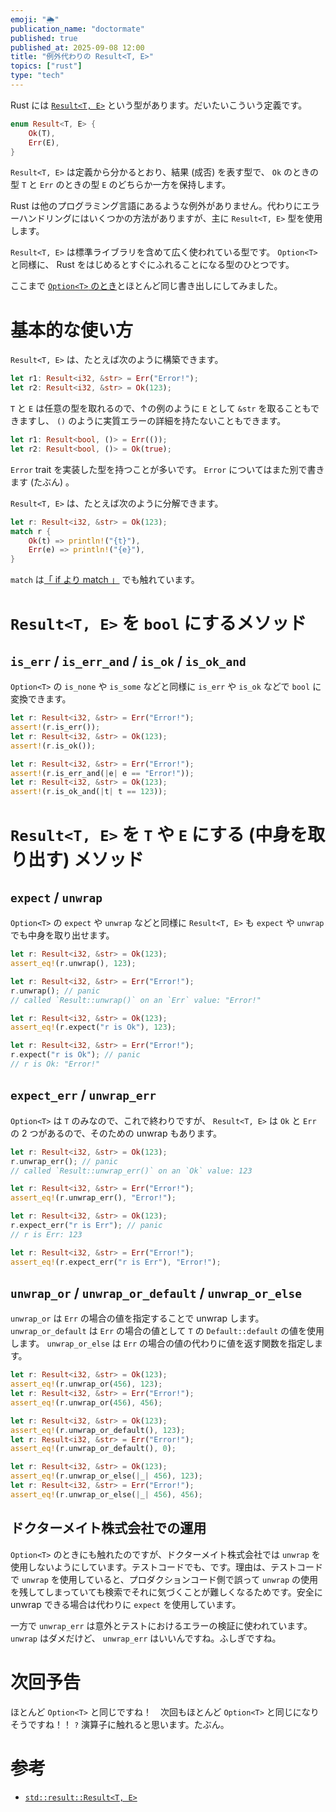 ```yaml
---
emoji: "🌦️"
publication_name: "doctormate"
published: true
published_at: 2025-09-08 12:00
title: "例外代わりの Result<T, E>"
topics: ["rust"]
type: "tech"
---
```


Rust には [`Result<T, E>`](https://doc.rust-lang.org/std/result/enum.Result.html) という型があります。だいたいこういう定義です。

```rust
enum Result<T, E> {
    Ok(T),
    Err(E),
}
```

`Result<T, E>` は定義から分かるとおり、結果 (成否) を表す型で、 `Ok` のときの型 `T` と `Err` のときの型 `E` のどちらか一方を保持します。

Rust は他のプログラミング言語にあるような例外がありません。代わりにエラーハンドリングにはいくつかの方法がありますが、主に `Result<T, E>` 型を使用します。

`Result<T, E>` は標準ライブラリを含めて広く使われている型です。 `Option<T>` と同様に、 Rust をはじめるとすぐにふれることになる型のひとつです。

ここまで [`Option<T>` のとき](https://zenn.dev/doctormate/articles/7100b404d89917)とほとんど同じ書き出しにしてみました。

# 基本的な使い方

`Result<T, E>` は、たとえば次のように構築できます。

```rust
let r1: Result<i32, &str> = Err("Error!");
let r2: Result<i32, &str> = Ok(123);
```

`T` と `E` は任意の型を取れるので、↑の例のように `E` として `&str` を取ることもできますし、 `()` のように実質エラーの詳細を持たないこともできます。

```rust
let r1: Result<bool, ()> = Err(());
let r2: Result<bool, ()> = Ok(true);
```

`Error` trait を実装した型を持つことが多いです。 `Error` についてはまた別で書きます (たぶん) 。

`Result<T, E>` は、たとえば次のように分解できます。

```rust
let r: Result<i32, &str> = Ok(123);
match r {
    Ok(t) => println!("{t}"),
    Err(e) => println!("{e}"),
}
```

`match` は[「 if より match 」](https://zenn.dev/doctormate/articles/269b20722fd9cd) でも触れています。

# `Result<T, E>` を `bool` にするメソッド

## `is_err` / `is_err_and` / `is_ok` / `is_ok_and`

`Option<T>` の `is_none` や `is_some` などと同様に `is_err` や `is_ok` などで `bool` に変換できます。

```rust
let r: Result<i32, &str> = Err("Error!");
assert!(r.is_err());
let r: Result<i32, &str> = Ok(123);
assert!(r.is_ok());

let r: Result<i32, &str> = Err("Error!");
assert!(r.is_err_and(|e| e == "Error!"));
let r: Result<i32, &str> = Ok(123);
assert!(r.is_ok_and(|t| t == 123));
```

# `Result<T, E>` を `T` や `E` にする (中身を取り出す) メソッド

## `expect` / `unwrap`

`Option<T>` の `expect` や `unwrap` などと同様に `Result<T, E>` も `expect` や `unwrap` でも中身を取り出せます。

```rust
let r: Result<i32, &str> = Ok(123);
assert_eq!(r.unwrap(), 123);

let r: Result<i32, &str> = Err("Error!");
r.unwrap(); // panic
// called `Result::unwrap()` on an `Err` value: "Error!"

let r: Result<i32, &str> = Ok(123);
assert_eq!(r.expect("r is Ok"), 123);

let r: Result<i32, &str> = Err("Error!");
r.expect("r is Ok"); // panic
// r is Ok: "Error!"
```

## `expect_err` / `unwrap_err`

`Option<T>` は `T` のみなので、これで終わりですが、 `Result<T, E>` は `Ok` と `Err` の 2 つがあるので、そのための unwrap もあります。

```rust
let r: Result<i32, &str> = Ok(123);
r.unwrap_err(); // panic
// called `Result::unwrap_err()` on an `Ok` value: 123

let r: Result<i32, &str> = Err("Error!");
assert_eq!(r.unwrap_err(), "Error!");

let r: Result<i32, &str> = Ok(123);
r.expect_err("r is Err"); // panic
// r is Err: 123

let r: Result<i32, &str> = Err("Error!");
assert_eq!(r.expect_err("r is Err"), "Error!");
```

## `unwrap_or` / `unwrap_or_default` / `unwrap_or_else`

`unwrap_or` は `Err` の場合の値を指定することで unwrap します。 `unwrap_or_default` は `Err` の場合の値として `T` の `Default::default` の値を使用します。 `unwrap_or_else` は `Err` の場合の値の代わりに値を返す関数を指定します。 

```rust
let r: Result<i32, &str> = Ok(123);
assert_eq!(r.unwrap_or(456), 123);
let r: Result<i32, &str> = Err("Error!");
assert_eq!(r.unwrap_or(456), 456);

let r: Result<i32, &str> = Ok(123);
assert_eq!(r.unwrap_or_default(), 123);
let r: Result<i32, &str> = Err("Error!");
assert_eq!(r.unwrap_or_default(), 0);

let r: Result<i32, &str> = Ok(123);
assert_eq!(r.unwrap_or_else(|_| 456), 123);
let r: Result<i32, &str> = Err("Error!");
assert_eq!(r.unwrap_or_else(|_| 456), 456);
```


## ドクターメイト株式会社での運用

`Option<T>` のときにも触れたのですが、ドクターメイト株式会社では `unwrap` を使用しないようにしています。テストコードでも、です。理由は、テストコードで `unwrap` を使用していると、プロダクションコード側で誤って `unwrap` の使用を残してしまっていても検索でそれに気づくことが難しくなるためです。安全に unwrap できる場合は代わりに `expect` を使用しています。

一方で `unwrap_err` は意外とテストにおけるエラーの検証に使われています。 `unwrap` はダメだけど、 `unwrap_err` はいいんですね。ふしぎですね。


# 次回予告

ほとんど `Option<T>` と同じですね！　次回もほとんど `Option<T>` と同じになりそうですね！！ `?` 演算子に触れると思います。たぶん。

# 参考

- [`std::result::Result<T, E>`](https://doc.rust-lang.org/std/result/enum.Result.html)
